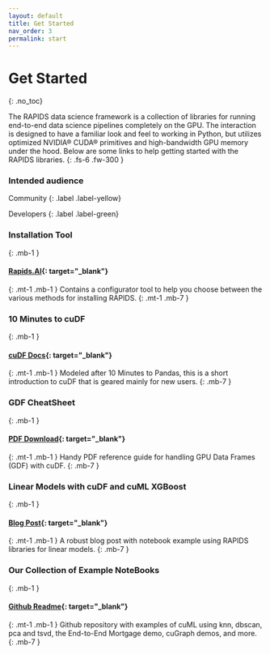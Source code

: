 ```yaml
---
layout: default
title: Get Started
nav_order: 3
permalink: start
---
```


# Get Started
{: .no_toc}

The RAPIDS data science framework is a collection of libraries for running end-to-end data science pipelines completely on the GPU. The interaction is designed to have a familiar look and feel to working in Python, but utilizes optimized NVIDIA® CUDA® primitives and high-bandwidth GPU memory under the hood. Below are some links to help getting started with the RAPIDS libraries.
{: .fs-6 .fw-300 }

### Intended audience

Community
{: .label .label-yellow}

Developers
{: .label .label-green}


### Installation Tool
{: .mb-1 }
#### [Rapids.AI](https://rapids.ai/start.html#get-rapids){: target="_blank"}
{: .mt-1 .mb-1 }
Contains a configurator tool to help you choose between the various methods for installing RAPIDS.
{: .mt-1 .mb-7 }


### 10 Minutes to cuDF
{: .mb-1 }
#### [cuDF Docs](https://rapidsai.github.io/projects/cudf/en/latest/10min.html){: target="_blank"}
{: .mt-1 .mb-1 }
Modeled after 10 Minutes to Pandas, this is a short introduction to cuDF that is geared mainly for new users.
{: .mb-7 }


### GDF CheatSheet
{: .mb-1 }
#### [PDF Download](https://rapids.ai/assets/files/cheatsheet.pdf){: target="_blank"}
{: .mt-1 .mb-1 }
Handy PDF reference guide for handling GPU Data Frames (GDF) with cuDF.
{: .mb-7 }


### Linear Models with cuDF and cuML XGBoost
{: .mb-1 }
#### [Blog Post](https://medium.com/rapids-ai/essential-machine-learning-with-linear-models-in-rapids-part-1-of-a-series-992fab0240da){: target="_blank"}
{: .mt-1 .mb-1 }
A robust blog post with notebook example using RAPIDS libraries for linear models.
{: .mb-7 }


### Our Collection of Example NoteBooks
{: .mb-1 }
#### [Github Readme](https://github.com/rapidsai/notebooks){: target="_blank"}
{: .mt-1 .mb-1 }
Github repository with examples of cuML using knn, dbscan, pca and tsvd, the End-to-End Mortgage demo, cuGraph demos, and more.
{: .mb-7 }